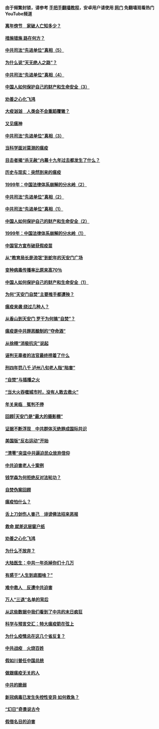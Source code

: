 #### 由于频繁封锁，请参考 [手把手翻墙教程](https://github.com/gfw-breaker/guides/wiki/)，安卓用户请使用 [网门](https://github.com/gfw-breaker/nogfw/blob/master/dl.md?t=02150700) 免翻墙观看热门YouTube频道 

#### [离年傍节　家破人亡知多少？](../pages/19/420563.md?t=02150700) 

#### [措施错施  路在何方？](../pages/19/420076.md?t=02150700) 

#### [中共司法“先进单位”真相（5）](../pages/19/419453.md?t=02150700) 

#### [为什么说“天无绝人之路”？](../pages/19/419618.md?t=02150700) 

#### [中共司法“先进单位”真相（4）](../pages/19/419452.md?t=02150700) 

#### [中国人如何保护自己的财产和生命安全（3）](../pages/19/419405.md?t=02150700) 

#### [劝善之心化飞鸿](../pages/19/418758.md?t=02150700) 

#### [大疫汹汹　人类会不会重蹈覆辙？](../pages/19/419691.md?t=02150700) 

#### [又见瘟神](../pages/19/419225.md?t=02150700) 

#### [中共司法“先进单位”真相（3）](../pages/19/419451.md?t=02150700) 

#### [当科学面对莫测的瘟疫](../pages/19/419625.md?t=02150700) 

#### [目击者揭“杀无赦”内幕十九年过去都发生了什么？](../pages/19/419617.md?t=02150700) 

#### [历史与现实：突然到来的瘟疫](../pages/19/419619.md?t=02150700) 

#### [1999年：中国法律体系崩解的分水岭（2）](../pages/19/419455.md?t=02150700) 

#### [中共司法“先进单位”真相（2）](../pages/19/419450.md?t=02150700) 

#### [中共司法“先进单位”真相（1）](../pages/19/419449.md?t=02150700) 

#### [中国人如何保护自己的财产和生命安全（2）](../pages/19/419404.md?t=02150700) 

#### [1999年：中国法律体系崩解的分水岭（1）](../pages/19/419454.md?t=02150700) 

#### [中国官方宣布破获假疫苗](../pages/19/419504.md?t=02150700) 

#### [从“教育局长是流氓”到蛇年的天安门广场](../pages/19/419470.md?t=02150700) 

#### [变种病毒传播率比原来高70％](../pages/19/419456.md?t=02150700) 

#### [中国人如何保护自己的财产和生命安全（1）](../pages/19/419403.md?t=02150700) 

#### [为何“天安门自焚”主要推手都遭殃？](../pages/19/419348.md?t=02150700) 

#### [瘟疫来袭 绕过几种人？](../pages/19/419349.md?t=02150700) 

#### [从香山到天安门 罗干为何搞“自焚”？](../pages/19/419270.md?t=02150700) 

#### [瘟疫是中共罪恶酿制的“夺命酒”](../pages/19/419223.md?t=02150700) 

#### [从徐栩“消极抗灾”说起](../pages/19/419224.md?t=02150700) 

#### [诬判无辜者的法官最终捞着了什么](../pages/19/419268.md?t=02150700) 

#### [刑四年罚八千 泸州八旬老人指“陷害”](../pages/19/419232.md?t=02150700) 

#### [“自焚”与插播之火](../pages/19/419226.md?t=02150700) 

#### [“当大火吞噬城市时，没有人敢去救火”](../pages/19/419077.md?t=02150700) 

#### [年关来临　冤判不停](../pages/19/419093.md?t=02150700) 

#### [回顾|天安门是“最大的摄影棚”](../pages/19/380866.md?t=02150700) 

#### [证据不断浮现　中共群体灭绝罪成国际共识](../pages/19/419031.md?t=02150700) 

#### [美国版“反右运动”开始](../pages/19/419030.md?t=02150700) 

#### [“清零”突显中共逼迫民众放弃信仰](../pages/19/418995.md?t=02150700) 

#### [中共迫害老人十案例](../pages/19/418831.md?t=02150700) 

#### [钱学森为何拒绝反对法轮功？](../pages/19/418905.md?t=02150700) 

#### [自焚伪案回顾](../pages/19/418799.md?t=02150700) 

#### [瘟疫怕什么？](../pages/19/418800.md?t=02150700) 

#### [舌上刀剑伤人害己　诽谤佛法招来恶报](../pages/19/418731.md?t=02150700) 

#### [救命 就差这层窗户纸](../pages/19/418706.md?t=02150700) 

#### [劝善之心化飞鸿](../pages/19/416766.md?t=02150700) 

#### [为什么不放弃？](../pages/19/418691.md?t=02150700) 

#### [大陆医生：中共一年杀掉你们十几万](../pages/19/418670.md?t=02150700) 

#### [有感于“人生到底图啥？”](../pages/19/418624.md?t=02150700) 

#### [难中救人　反遭中共迫害](../pages/19/418414.md?t=02150700) 

#### [万人“三退”名单的背后](../pages/19/418505.md?t=02150700) 

#### [从这些数据中我们看到了中共的末日疯狂](../pages/19/418420.md?t=02150700) 

#### [科学与预言交汇：特大瘟疫箭在弦上](../pages/19/418266.md?t=02150700) 

#### [为什么疫情总在这几个省反复？](../pages/19/418219.md?t=02150700) 

#### [中共战疫　火烧百姓](../pages/19/418220.md?t=02150700) 

#### [假如川普任中国总统](../pages/19/418174.md?t=02150700) 

#### [做跟瘟疫无关的人](../pages/19/418171.md?t=02150700) 

#### [中共的脆弱](../pages/19/418196.md?t=02150700) 

#### [新冠病毒已发生失控性变异 如何救急？](../pages/19/418032.md?t=02150700) 

#### [“幻日”奇景说古今](../pages/19/418033.md?t=02150700) 

#### [假借名目的迫害](../pages/19/418055.md?t=02150700) 

